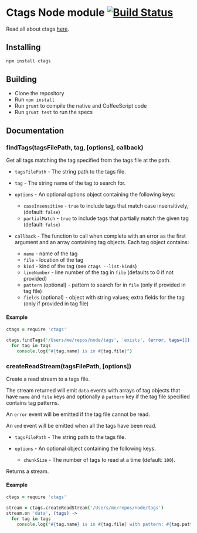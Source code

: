 # Ctags Node module [![Build Status](https://travis-ci.org/atom/node-ctags.png)](https://travis-ci.org/atom/node-ctags)

Read all about ctags [here](http://ctags.sourceforge.net/).

## Installing

```sh
npm install ctags
```

## Building
  * Clone the repository
  * Run `npm install`
  * Run `grunt` to compile the native and CoffeeScript code
  * Run `grunt test` to run the specs

## Documentation

### findTags(tagsFilePath, tag, [options], callback)

Get all tags matching the tag specified from the tags file at the path.

* `tagsFilePath` - The string path to the tags file.

* `tag` - The string name of the tag to search for.

* `options` - An optional options object containing the following keys:

  * `caseInsensitive` - `true` to include tags that match case insensitively,
    (default: `false`)
  * `partialMatch` - `true` to include tags that partially match the given tag
    (default: `false`)

* `callback` - The function to call when complete with an error as the first
             argument and an array containing tag objects. Each tag object contains:

  * `name` - name of the tag
  * `file` - location of the tag
  * `kind` - kind of the tag (see `ctags --list-kinds`)
  * `lineNumber` - line number of the tag in `file` (defaults to 0 if not provided)
  * `pattern` (optional) - pattern to search for in `file` (only if provided in tag file)
  * `fields` (optional) - object with string values; extra fields for the tag (only if provided in tag file)

#### Example

```coffeescript
ctags = require 'ctags'

ctags.findTags('/Users/me/repos/node/tags', 'exists', (error, tags=[]) ->
  for tag in tags
    console.log("#{tag.name} is in #{tag.file}")
```

### createReadStream(tagsFilePath, [options])

Create a read stream to a tags file.

The stream returned will emit `data` events with arrays of tag objects
that have `name` and `file` keys and optionally a `pattern` key if the tag file
specified contains tag patterns.

An `error` event will be emitted if the tag file cannot be read.

An `end` event will be emitted when all the tags have been read.

* `tagsFilePath` - The string path to the tags file.

* `options` - An optional object containing the following keys.

  * `chunkSize` - The number of tags to read at a time (default: `100`).

Returns a stream.
#### Example

```coffeescript
ctags = require 'ctags'

stream = ctags.createReadStream('/Users/me/repos/node/tags')
stream.on 'data', (tags) ->
  for tag in tags
    console.log("#{tag.name} is in #{tag.file} with pattern: #{tag.pattern}")
```
